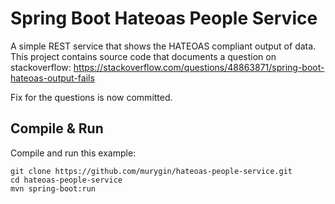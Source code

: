 # Spring Boot Hateoas People Service

A simple REST service that shows the HATEOAS compliant output of data.
This project contains source code that documents a question on stackoverflow:
https://stackoverflow.com/questions/48863871/spring-boot-hateoas-output-fails

Fix for the questions is now committed.

## Compile & Run

Compile and run this example:

```
git clone https://github.com/murygin/hateoas-people-service.git
cd hateoas-people-service
mvn spring-boot:run
```


